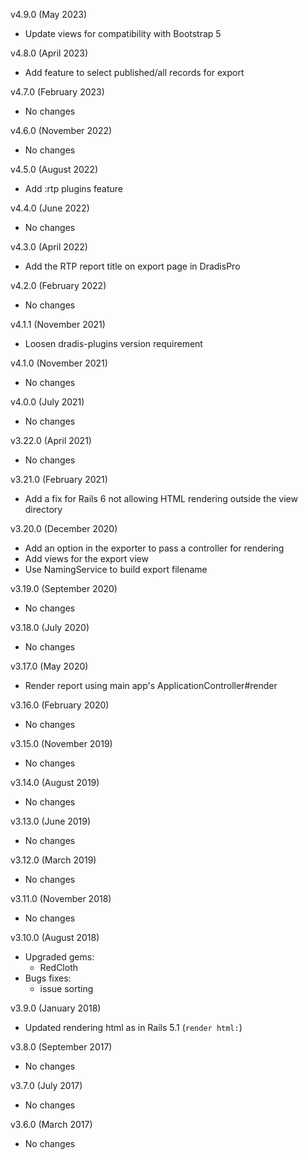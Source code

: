 v4.9.0 (May 2023)
  - Update views for compatibility with Bootstrap 5

v4.8.0 (April 2023)
  - Add feature to select published/all records for export
 
v4.7.0 (February 2023)
  - No changes

v4.6.0 (November 2022)
  - No changes

v4.5.0 (August 2022)
  - Add :rtp plugins feature

v4.4.0 (June 2022)
  - No changes

v4.3.0 (April 2022)
  - Add the RTP report title on export page in DradisPro

v4.2.0 (February 2022)
  - No changes

v4.1.1 (November 2021)
  - Loosen dradis-plugins version requirement

v4.1.0 (November 2021)
  - No changes

v4.0.0 (July 2021)
  - No changes

v3.22.0 (April 2021)
  - No changes

v3.21.0 (February 2021)
  - Add a fix for Rails 6 not allowing HTML rendering outside the view directory

v3.20.0 (December 2020)
  - Add an option in the exporter to pass a controller for rendering
  - Add views for the export view
  - Use NamingService to build export filename

v3.19.0 (September 2020)
  - No changes

v3.18.0 (July 2020)
  - No changes

v3.17.0 (May 2020)
  - Render report using main app's ApplicationController#render

v3.16.0 (February 2020)
  - No changes

v3.15.0 (November 2019)
  - No changes

v3.14.0 (August 2019)
  - No changes

v3.13.0 (June 2019)
  - No changes

v3.12.0 (March 2019)
  - No changes

v3.11.0 (November 2018)
  - No changes

v3.10.0 (August 2018)
  - Upgraded gems:
    - RedCloth
  - Bugs fixes:
    - issue sorting

v3.9.0 (January 2018)
  - Updated rendering html as in Rails 5.1 (`render html:`)

v3.8.0 (September 2017)
  - No changes

v3.7.0 (July 2017)
  - No changes

v3.6.0 (March 2017)
  - No changes
